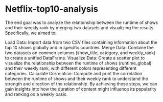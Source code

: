 # Netflix-top10-analysis
The end goal was to analyze the relationship between the runtime of shows and their weekly rank by merging two datasets and visualizing the results. Specifically, we aimed to:

Load Data: Import data from two CSV files containing information about the top 10 shows globally and in specific countries.
Merge Data: Combine the two datasets on common columns (show_title, category, and weekly_rank) to create a unified DataFrame.
Visualize Data: Create a scatter plot to visualize the relationship between the runtime of shows (runtime_global) and their weekly rank, with different colors representing different categories.
Calculate Correlation: Compute and print the correlation between the runtime of shows and their weekly rank to understand the strength and direction of the relationship.
By achieving these steps, we can gain insights into how the duration of content might influence its popularity and ranking on a weekly basis.
